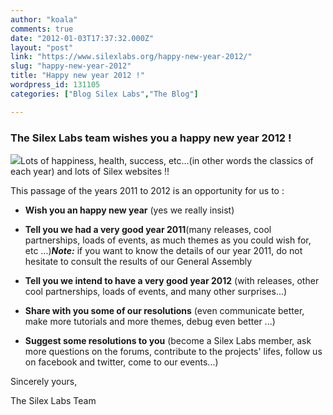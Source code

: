 ```yaml
---
author: "koala"
comments: true
date: "2012-01-03T17:37:32.000Z"
layout: "post"
link: "https://www.silexlabs.org/happy-new-year-2012/"
slug: "happy-new-year-2012"
title: "Happy new year 2012 !"
wordpress_id: 131105
categories: ["Blog Silex Labs","The Blog"]

---
```

### The Silex Labs team wishes you a happy new year 2012 !


![](https://www.silexlabs.org/wp-content/uploads/2011/12/champagne1.png)Lots of happiness, health, success, etc...(in other words the classics of each year) and lots of Silex websites !!

This passage of the years 2011 to 2012 is an opportunity for us to :




  * **Wish you an happy new year** (yes we really insist)


  * **Tell you we had a very good year 2011**(many releases, cool partnerships, loads of events, as much themes as you could wish for, etc ...)_**Note:**_ if you want to know the details of our year 2011, do not hesitate to consult the results of our General Assembly


  * **Tell you we intend to have a very good year 2012** (with releases, other cool partnerships, loads of events, and many other surprises...)


  * **Share with you some of our resolutions** (even communicate better, make more tutorials and more themes, debug even better ...)


  * **Suggest some resolutions to you** (become a Silex Labs member, ask more questions on the forums, contribute to the projects' lifes, follow us on facebook and twitter, come to our events...)


Sincerely yours,

The Silex Labs Team

